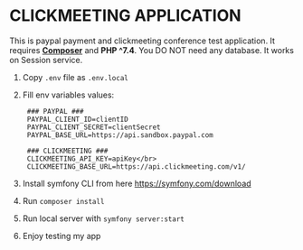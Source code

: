 # CLICKMEETING APPLICATION #
This is paypal payment and clickmeeting conference test application.
It requires **[Composer](composer.org)** and **PHP ^7.4**. You DO NOT need any database. It works on Session service.

1. Copy `.env` file as `.env.local` 
2. Fill env variables values: </br>

        ### PAYPAL ###
        PAYPAL_CLIENT_ID=clientID 
        PAYPAL_CLIENT_SECRET=clientSecret
        PAYPAL_BASE_URL=https://api.sandbox.paypal.com
        
        ### CLICKMEETING ###
        CLICKMEETING_API_KEY=apiKey</br>
        CLICKMEETING_BASE_URL=https://api.clickmeeting.com/v1/

3. Install symfony CLI from here https://symfony.com/download

4. Run `composer install` </br>

5. Run local server with `symfony server:start` </br>

6. Enjoy testing my app </br>